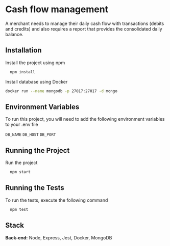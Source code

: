 # Cash flow management

A merchant needs to manage their daily cash flow with transactions (debits and credits) and also requires a report that provides the consolidated daily balance.

## Installation

Install the project using npm

```bash
  npm install
```

Install database using Docker

```bash
docker run --name mongodb -p 27017:27017 -d mongo
```

## Environment Variables

To run this project, you will need to add the following environment variables to your .env file

`DB_NAME`
`DB_HOST`
`DB_PORT`

## Running the Project

Run the project

```bash
  npm start
```

## Running the Tests

To run the tests, execute the following command

```bash
  npm test
```

## Stack

**Back-end:** Node, Express, Jest, Docker, MongoDB
